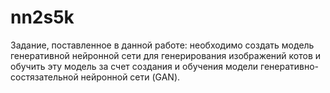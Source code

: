 # nn2s5k
Задание, поставленное в данной работе: необходимо создать модель генеративной нейронной сети для генерирования изображений котов и обучить эту модель за счет создания и обучения модели генеративно-состязательной нейронной сети (GAN).
